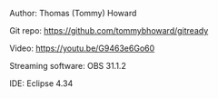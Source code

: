 Author: Thomas (Tommy) Howard

Git repo: https://github.com/tommybhoward/gitready

Video: https://youtu.be/G9463e6Go60

Streaming software: OBS 31.1.2

IDE: Eclipse 4.34
